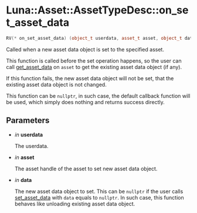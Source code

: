 # Luna::Asset::AssetTypeDesc::on_set_asset_data

```c++
RV(* on_set_asset_data) (object_t userdata, asset_t asset, object_t data)
```

Called when a new asset data object is set to the specified asset. 

This function is called before the set operation happens, so the user can call [get_asset_data](group___asset_1gac59ffaac732391031af05d984dcb08aa.md) on `asset` to get the existing asset data object (if any).

If this function fails, the new asset data object will not be set, that the existing asset data object is not changed.

This function can be `nullptr`, in such case, the default callback function will be used, which simply does nothing and returns success directly. 

## Parameters
* *in* **userdata**

    The userdata. 

* *in* **asset**

    The asset handle of the asset to set new asset data object. 

* *in* **data**

    The new asset data object to set. This can be `nullptr` if the user calls [set_asset_data](group___asset_1gaf3ec1421837a85365d67c57334640fbf.md) with `data` equals to `nullptr`. In such case, this function behaves like unloading existing asset data object. 

